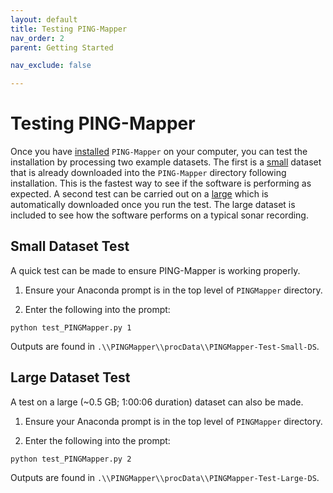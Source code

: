 ```yaml
---
layout: default
title: Testing PING-Mapper
nav_order: 2
parent: Getting Started

nav_exclude: false

---
```

# Testing PING-Mapper

Once you have [installed](/docs/gettingstarted/Installation.md) `PING-Mapper` on your computer, you can test the installation by processing two example datasets. The first is a [small](#small-dataset-test) dataset that is already downloaded into the `PING-Mapper` directory following installation. This is the fastest way to see if the software is performing as expected. A second test can be carried out on a [large](#large-dataset-test) which is automatically downloaded once you run the test. The large dataset is included to see how the software performs on a typical sonar recording.  

## Small Dataset Test
A quick test can be made to ensure PING-Mapper is working properly.
1. Ensure your Anaconda prompt is in the top level of `PINGMapper` directory.

2. Enter the following into the prompt:  
```
python test_PINGMapper.py 1
```

Outputs are found in `.\\PINGMapper\\procData\\PINGMapper-Test-Small-DS`.

## Large Dataset Test
A test on a large (~0.5 GB; 1:00:06 duration) dataset can also be made.
1. Ensure your Anaconda prompt is in the top level of `PINGMapper` directory.

2. Enter the following into the prompt:  
```
python test_PINGMapper.py 2
```

Outputs are found in `.\\PINGMapper\\procData\\PINGMapper-Test-Large-DS`.
